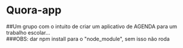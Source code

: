 # Quora-app
##Um grupo com o intuito de criar um aplicativo de AGENDA para um trabalho escolar...
<br>
###OBS: dar npm install para o "node_module", sem isso não roda
